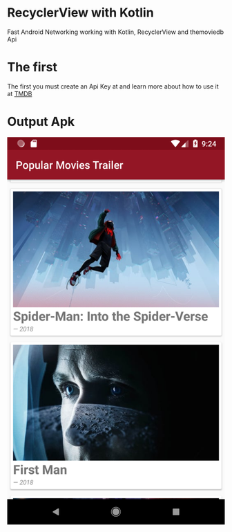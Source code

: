 # RecyclerView with Kotlin
Fast Android Networking working with Kotlin, RecyclerView and themoviedb Api

# The first
The first you must create an Api Key at and learn more about how to use it at [TMDB]( https://www.themoviedb.org/)

# Output Apk
![alt text](https://github.com/lazdayid/fastandroidnetworking-recyclerview/blob/master/screenshots/device-2018-12-16-212503.png)
